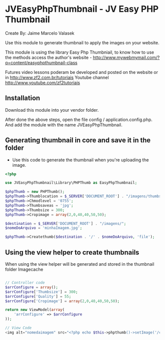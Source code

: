 JVEasyPhpThumbnail - JV Easy PHP Thumbnail
================
Create By: Jaime Marcelo Valasek

Use this module to generate thumbnail to apply the images on your website.

This module is using the library Easy Php Thumbniail, to know how to use the methods access the author's website - http://www.mywebmymail.com/?q=content/easyphpthumbnail-class

Futures video lessons poderam be developed and posted on the website or in http://www.zf2.com.br/tutoriais Youtube channel http://www.youtube.com/zf2tutoriais

Installation
-----
Download this module into your vendor folder.

After done the above steps, open the file config / application.config.php. And add the module with the name JVEasyPhpThumbnail.

Generating thumbnail in core and save it in the folder
-----
 - Use this code to generate the thumbnail when you're uploading the image.
 
```php
<?php

use JVEasyPhpThumbnail\Library\PHPThumb as EasyPhpThumbnail;

$phpThumb = new PHPThumb();
$phpThumb->Thumblocation = $_SERVER['DOCUMENT_ROOT'] . "/imagens/thumbs/";
$phpThumb->Chmodlevel = '0755';
$phpThumb->Thumbsaveas = 'jpg';
$phpThumb->Thumbsize = 300;
$phpThumb->Cropimage = array(2,0,40,40,50,50);

$destination = $_SERVER['DOCUMENT_ROOT'] . "/imagens/";
$nomeDoArquivo = 'minhaImagem.jpg';

$phpThumb->Createthumb($destination . '/' . $nomeDoArquivo, 'file');

```

Using the view helper to create thumbnails
-----

When using the view helper will be generated and stored in the thumbnail folder Imagecache

```php

// Controller code
$arrConfigure = array();
$arrConfigure['Thumbsize'] = 300;
$arrConfigure['Quality'] = 55;
$arrConfigure['Cropimage'] = array(2,0,40,40,50,50);

return new ViewModel(array(
    'arrConfigure' => $arrConfigure
));

// View Code
<img alt="nomedaimagem" src="<?php echo $this->phpthumb()->setImage('/conteudos/thumbs/', $nomedaimagem, $arrConfigure);?>">

```